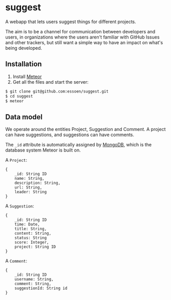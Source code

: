 # suggest
A webapp that lets users suggest things for different projects.

The aim is to be a channel for communication between developers and users,
in organizations where the users aren't familiar with GitHub Issues and other trackers,
but still want a simple way to have an impact on what's being developed.

## Installation
1. Install [Meteor](https://www.meteor.com/) 
2. Get all the files and start the server:
```bash
$ git clone git@github.com:essoen/suggest.git
$ cd suggest
$ meteor
```
## Data model
We operate around the entities Project, Suggestion and Comment. 
A project can have suggestions, and suggestions can have comments.

The `_id` attribute is automatically assigned by [MongoDB](https://www.mongodb.org/), which is the database system Meteor is built on.

A `Project`:

    {
        _id: String ID
        name: String,
        description: String,
        url: String,
        leader: String
    }

A `Suggestion`:

    {
        _id: String ID
        time: Date,
        title: String,
        content: String,
        status: String
        score: Integer,
        project: String ID
    }

A `Comment`:

    {
        _id: String ID
        username: String,
        comment: String,
        suggestionId: String id
    }
